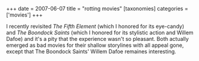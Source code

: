 +++
date = 2007-06-07
title = "rotting movies"
[taxonomies]
categories = ['movies']
+++

I recently revisited *The Fifth Element* (which I honored for its
eye-candy) and *The Boondock Saints* (which I honored for its stylistic
action and Willem Dafoe) and it's a pity that the experience wasn't so
pleasant. Both actually emerged as bad movies for their shallow
storylines with all appeal gone, except that The Boondock Saints'
Willem Dafoe remaines interesting.
